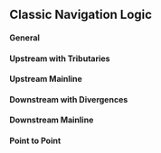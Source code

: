 ## Classic Navigation Logic

#### General

#### Upstream with Tributaries

#### Upstream Mainline

#### Downstream with Divergences

#### Downstream Mainline

#### Point to Point

